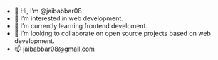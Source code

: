 - 👋 Hi, I’m @jaibabbar08
- 👀 I’m interested in web development.
- 🌱 I’m currently learning frontend develoment.
- 💞️ I’m looking to collaborate on open source projects based on web development.
- 📫 jaibabbar08@gmail.com


<!---
jaibabbar08/jaibabbar08 is a ✨ special ✨ repository because its `README.md` (this file) appears on your GitHub profile.
You can click the Preview link to take a look at your changes.
--->
